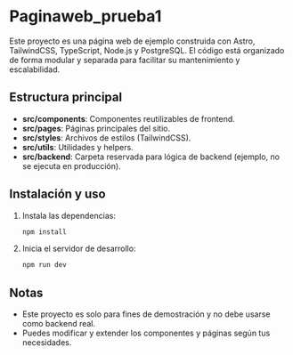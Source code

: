 # Paginaweb_prueba1

Este proyecto es una página web de ejemplo construida con Astro, TailwindCSS, TypeScript, Node.js y PostgreSQL. El código está organizado de forma modular y separada para facilitar su mantenimiento y escalabilidad.

## Estructura principal
- **src/components**: Componentes reutilizables de frontend.
- **src/pages**: Páginas principales del sitio.
- **src/styles**: Archivos de estilos (TailwindCSS).
- **src/utils**: Utilidades y helpers.
- **src/backend**: Carpeta reservada para lógica de backend (ejemplo, no se ejecuta en producción).

## Instalación y uso
1. Instala las dependencias:
   ```sh
   npm install
   ```
2. Inicia el servidor de desarrollo:
   ```sh
   npm run dev
   ```

## Notas
- Este proyecto es solo para fines de demostración y no debe usarse como backend real.
- Puedes modificar y extender los componentes y páginas según tus necesidades.
